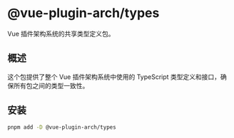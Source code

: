 # @vue-plugin-arch/types

Vue 插件架构系统的共享类型定义包。

## 概述

这个包提供了整个 Vue 插件架构系统中使用的 TypeScript 类型定义和接口，确保所有包之间的类型一致性。

## 安装

```bash
pnpm add -D @vue-plugin-arch/types
```
